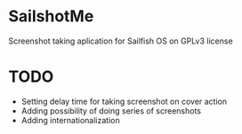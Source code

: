 SailshotMe
==========

Screenshot taking aplication for Sailfish OS on GPLv3 license

TODO
====

* Setting delay time for taking screenshot on cover action
* Adding possibility of doing series of screenshots
* Adding internationalization
